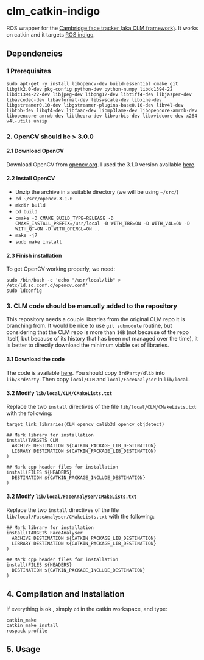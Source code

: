 # clm_catkin-indigo

ROS wrapper for the [Cambridge face tracker (aka CLM framework)](https://github.com/TadasBaltrusaitis/CLM-framework). 
It works on catkin and it targets [ROS indigo](http://wiki.ros.org/indigo).

## Dependencies

### 1 Prerequisites

```
sudo apt-get -y install libopencv-dev build-essential cmake git libgtk2.0-dev pkg-config python-dev python-numpy libdc1394-22 libdc1394-22-dev libjpeg-dev libpng12-dev libtiff4-dev libjasper-dev libavcodec-dev libavformat-dev libswscale-dev libxine-dev libgstreamer0.10-dev libgstreamer-plugins-base0.10-dev libv4l-dev libtbb-dev libqt4-dev libfaac-dev libmp3lame-dev libopencore-amrnb-dev libopencore-amrwb-dev libtheora-dev libvorbis-dev libxvidcore-dev x264 v4l-utils unzip
```

### 2. OpenCV should be > 3.0.0

#### 2.1 Download OpenCV

Download OpenCV from [opencv.org](opencv.org). I used the 3.1.0 version available [here](https://github.com/Itseez/opencv/archive/3.1.0.zip).

#### 2.2 Install OpenCV

 * Unzip the archive in a suitable directory (we will be using `~/src/`)
 * `cd ~/src/opencv-3.1.0`
 * `mkdir build`
 * `cd build`
 * `cmake -D CMAKE_BUILD_TYPE=RELEASE -D CMAKE_INSTALL_PREFIX=/usr/local -D WITH_TBB=ON -D WITH_V4L=ON -D WITH_QT=ON -D WITH_OPENGL=ON ..`
 * `make -j7`
 * `sudo make install`

#### 2.3 Finish installation

To get OpenCV working properly, we need:

```
sudo /bin/bash -c 'echo "/usr/local/lib" > /etc/ld.so.conf.d/opencv.conf'
sudo ldconfig
```

### 3. CLM code should be manually added to the repository

This repository needs a couple libraries from the original CLM repo it is branching from. It would be nice to use `git submodule` routine, but considering that the CLM repo is more than `1GB` (not because of the repo itself, but because of its history that has been not managed over the time), it is better to directly download the minimum viable set of libraries.

#### 3.1 Download the code

The code is available [here](https://github.com/TadasBaltrusaitis/CLM-framework/tree/master/lib). You should copy `3rdParty/dlib` into `lib/3rdParty`. Then copy `local/CLM` and `local/FaceAnalyser` in `lib/local`.

#### 3.2 Modify `lib/local/CLM/CMakeLists.txt`

Replace the two `install` directives of the file `lib/local/CLM/CMakeLists.txt` with the following:

```
target_link_libraries(CLM opencv_calib3d opencv_objdetect)

## Mark library for installation
install(TARGETS CLM
  ARCHIVE DESTINATION ${CATKIN_PACKAGE_LIB_DESTINATION}
  LIBRARY DESTINATION ${CATKIN_PACKAGE_LIB_DESTINATION}
)

## Mark cpp header files for installation
install(FILES ${HEADERS} 
  DESTINATION ${CATKIN_PACKAGE_INCLUDE_DESTINATION}
)
```

#### 3.2 Modify `lib/local/FaceAnalyser/CMakeLists.txt`

Replace the two `install` directives of the file `lib/local/FaceAnalyser/CMakeLists.txt` with the following:

```
## Mark library for installation
install(TARGETS FaceAnalyser
  ARCHIVE DESTINATION ${CATKIN_PACKAGE_LIB_DESTINATION}
  LIBRARY DESTINATION ${CATKIN_PACKAGE_LIB_DESTINATION}
)

## Mark cpp header files for installation
install(FILES ${HEADERS} 
  DESTINATION ${CATKIN_PACKAGE_INCLUDE_DESTINATION}
)
```

## 4. Compilation and Installation

If everything is ok , simply `cd` in the catkin workspace, and type:

```
catkin_make
catkin_make install
rospack profile
```

## 5. Usage

